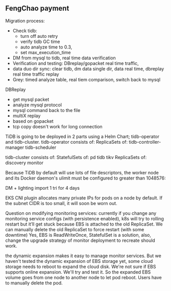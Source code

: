 ## FengChao payment
Migration process:
* Check tidb: 
  * turn off auto retry
  * verify tidb GC time
  * auto analyze time to 0.3, 
  * set max_execution_time    
* DM from mysql to tidb, real time data verification
* Verification and testing: DBreplay/gopacket real time traffic, 
* data duo dir sync: clear tidb, dm data single dir, data real time, dbreplay real time traffic replay
* Grey: timed analyze table, real tiem comparison, switch back to mysql

DBReplay
* get mysql packet
* analyze mysql protocol
* mysql command back to the file
* multiX replay
* based on gopacket
* tcp copy doesn't work for long connection

TiDB is going to be deployed in 2 parts using a Helm Chart; tidb-operator and tidb-cluster.
tidb-operator consists of:
ReplicaSets of:
tidb-controller-manager
tidb-scheduler

tidb-cluster consists of:
StatefulSets of:
pd
tidb
tikv
ReplicaSets of:
discovery
monitor


Because TiDB by default will use lots of file descriptors, the worker node and its Docker daemon's ulimit must be configured to greater than 1048576:

DM + lighting import 1 tri for 4 days

EKS CNI plugin allocates many private IPs for pods on a node by default. If the subnet CIDR is too small, it will soon be worn out.

Question on modifying monitoring services: currently if you change any monitoring service configs (with persistence enabled), k8s will try to rolling restart but it’ll get stuck because EBS is attached to the old ReplicaSet. We can manually delete the old ReplicaSet to force restart (with some downtime)
Yes, EBS is ReadWriteOnce, StatefulSet is a solution, also, change the upgrade strategy of monitor deployment to recreate should work.

the dynamic expansion makes it easy to manage monitor services. But we haven't tested the dynamic expansion of EBS storage yet, some cloud storage needs to reboot to expand the cloud disk. We're not sure if EBS supports online expansion. We'll try and test it.
So the expanded EBS volume goes from one node to another node to let pod reboot. Users have to manually delete the pod.
